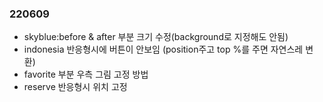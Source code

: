 ### 220609
-   skyblue:before & after 부분 크기 수정(background로 지정해도 안됨)
-   indonesia 반응형시에 버튼이 안보임 (position주고 top %를 주면 자연스레 변환)
-   favorite 부분 우측 그림 고정 방법
-   reserve 반응형시 위치 고정